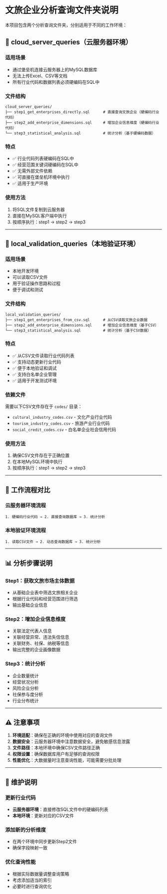 # 文旅企业分析查询文件夹说明

本项目包含两个分析查询文件夹，分别适用于不同的工作环境：

## 📁 cloud_server_queries（云服务器环境）

### 适用场景
- 通过堡垒机连接云服务器上的MySQL数据库
- 无法上传Excel、CSV等文档
- 所有行业代码和数据列表必须硬编码在SQL中

### 文件结构
```
cloud_server_queries/
├── step1_get_enterprises_directly.sql      # 直接查询文旅企业（硬编码行业代码）
├── step2_add_enterprise_dimensions.sql     # 增加企业信息维度（硬编码行业代码）
└── step3_statistical_analysis.sql          # 统计分析（基于硬编码数据）
```

### 特点
- ✅ 行业代码列表硬编码在SQL中
- ✅ 经营范围关键词硬编码在SQL中
- ✅ 无需外部文件依赖
- ✅ 可直接在堡垒机环境中执行
- ✅ 适用于生产环境

### 使用方法
1. 将SQL文件复制到云服务器
2. 直接在MySQL客户端中执行
3. 按顺序执行：step1 → step2 → step3

---

## 📁 local_validation_queries（本地验证环境）

### 适用场景
- 本地开发环境
- 可以读取CSV文件
- 用于验证操作思路和过程
- 便于调试和测试

### 文件结构
```
local_validation_queries/
├── step1_get_enterprises_from_csv.sql      # 从CSV读取文旅企业数据
├── step2_add_enterprise_dimensions.sql     # 增加企业信息维度（基于CSV）
└── step3_statistical_analysis.sql          # 统计分析（基于CSV数据）
```

### 特点
- ✅ 从CSV文件读取行业代码列表
- ✅ 支持动态更新行业代码
- ✅ 便于本地验证和调试
- ✅ 支持白名单企业管理
- ✅ 适用于开发测试环境

### 依赖文件
需要以下CSV文件存在于 `codes/` 目录：
- `cultural_industry_codes.csv` - 文化产业行业代码
- `tourism_industry_codes.csv` - 旅游产业行业代码
- `social_credit_codes.csv` - 白名单企业社会信用代码

### 使用方法
1. 确保CSV文件存在于正确位置
2. 在本地MySQL环境中执行
3. 按顺序执行：step1 → step2 → step3

---

## 🔄 工作流程对比

### 云服务器环境流程
```
1. 硬编码行业代码 → 2. 直接查询数据库 → 3. 统计分析
```

### 本地验证环境流程
```
1. 读取CSV文件 → 2. 动态查询数据库 → 3. 统计分析
```

---

## 📊 分析步骤说明

### Step1：获取文旅市场主体数据
- 从基础企业表中筛选文旅相关企业
- 根据行业代码和经营范围进行筛选
- 输出基础企业信息

### Step2：增加企业信息维度
- 关联法定代表人信息
- 关联经营异常、违法失信信息
- 关联财务、社保、纳税等信息
- 输出完整的企业画像数据

### Step3：统计分析
- 企业数量统计
- 经营状况分析
- 风险企业分析
- 社保参与度分析
- 行业分布统计

---

## ⚠️ 注意事项

1. **环境适配**：确保在正确的环境中使用对应的查询文件
2. **数据安全**：云服务器环境中注意数据安全，避免敏感信息泄露
3. **文件路径**：本地环境中确保CSV文件路径正确
4. **权限设置**：确保数据库用户有足够的查询权限
5. **性能优化**：大数据量时注意查询性能，可能需要分批处理

---

## 🔧 维护说明

### 更新行业代码
- **云服务器环境**：直接修改SQL文件中的硬编码列表
- **本地环境**：更新对应的CSV文件

### 添加新的分析维度
- 在两个环境中同步更新Step2文件
- 确保字段映射一致

### 优化查询性能
- 根据实际数据量调整查询策略
- 考虑添加适当的索引
- 必要时进行查询优化
